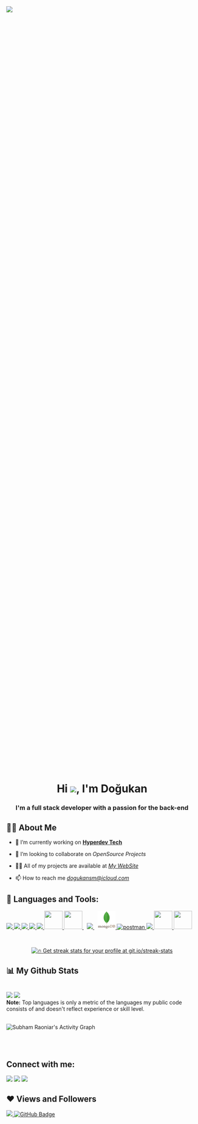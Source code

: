 <center><a href="#"><img src="https://i.hizliresim.com/s2dg9gg.png" style="height:50vh;display:block;margin:auto;width:auto"/></a></center>

<h1 align="center">Hi <img src="https://raw.githubusercontent.com/MartinHeinz/MartinHeinz/master/wave.gif" width="30px">, I'm Doğukan</h1>
<h3 align="center">I'm a full stack developer with a passion for the back-end</h3>


## 🙋‍♂️ About Me

- 🔭 I’m currently working on **[Hyperdev Tech](http://www.hyperdevtech.com/)**

- 👯 I’m looking to collaborate on *OpenSource Projects*

- 👨‍💻 All of my projects are available at *[My WebSite](https://dogukansimsek.com.tr)*

- 📫 How to reach me *dogukansm@icloud.com*

## 🚀 Languages and Tools:

<p align="left"> 
    <a href="https://www.w3.org/html/" target="_blank"> <img src="https://img.icons8.com/color/48/000000/html-5.png"/> </a> 
    <a href="https://www.w3schools.com/css/" target="_blank"> <img src="https://img.icons8.com/color/48/000000/css3.png"/> </a> 
    <a href="https://getbootstrap.com" target="_blank"> <img src="https://img.icons8.com/color/48/000000/bootstrap.png"/> </a>
    <a href="https://developer.mozilla.org/en-US/docs/Web/JavaScript" target="_blank"> <img src="https://img.icons8.com/color/48/000000/javascript.png"/> </a> 
    <a href="https://reactjs.org/" target="_blank"> <img src="https://img.icons8.com/color/48/000000/react-native.png"/> </a>
    <a href="https://reactjs.org/" target="_blank"> <img src="https://img.icons8.com/color/344/net-framework.png" width="48" height="48"/> </a>
    <a style="padding-right:8px;" href="https://www.mysql.com/" target="_blank"> <img src="https://img.icons8.com/color/344/postgreesql.png" width="48" height="48"/> </a>
    <a style="padding-right:8px;" href="https://www.mysql.com/" target="_blank"> <img src="https://img.icons8.com/fluent/50/000000/mysql-logo.png"/> </a>
    <a href="https://www.mongodb.com/" target="_blank"> <img src="https://raw.githubusercontent.com/devicons/devicon/master/icons/mongodb/mongodb-original-wordmark.svg" alt="mongodb" width="48" height="48"/> </a> 
    <a href="https://postman.com" target="_blank"> <img src="https://www.vectorlogo.zone/logos/getpostman/getpostman-icon.svg" alt="postman" width="45" height="45"/> </a>   
    <a href="https://git-scm.com/" target="_blank"> <img src="https://img.icons8.com/color/48/000000/git.png"/> </a>
    <a href="https://reactjs.org/" target="_blank"> <img src="https://img.icons8.com/fluency/344/docker.png" width="48" height="48"/> </a>
    <a href="https://ionicframework.com/" target="_blank"> <img src="https://img.icons8.com/color/344/ionic.png" width="48" height="48"/> </a>
</p>

<br/>

<p align="center">
    <a href="https://github.com/dogukansm">
        <img title="🔥 Get streak stats for your profile at git.io/streak-stats" src="https://github-readme-streak-stats.herokuapp.com/?user=dogukansm&theme=black-ice&hide_border=true&stroke=0000&background=060A0CD0"/>
    </a>
</p>

## 📊 My Github Stats

  <br/>
    <a href="https://github.com/dogukansm/github-readme-stats"><img src="https://github-readme-stats.vercel.app/api?username=dogukansm&show_icons=true&count_private=true&theme=react&hide_border=true&bg_color=0D1117" /></a>
  <a href="https://github.com/dogukansm/github-readme-stats"><img src="https://github-readme-stats.vercel.app/api/top-langs/?username=dogukansm&langs_count=8&count_private=true&layout=compact&theme=react&hide_border=true&bg_color=0D1117" /></a>
  <br/>
  <b>Note:</b> Top languages is only a metric of the languages my public code consists of and doesn't reflect experience or skill level.


<br/>
<br/>

<a><img alt="Subham Raoniar's Activity Graph" src="https://activity-graph.herokuapp.com/graph?username=dogukansm&bg_color=0D1117&color=5BCDEC&line=5BCDEC&point=FFFFFF&hide_border=true" /></a>

<br/>
<br/>

## Connect with me:
<p align="left">

<a href = "https://www.linkedin.com/in/dogukansm/"><img src="https://img.icons8.com/fluent/48/000000/linkedin.png" height="30"/></a>
<a href = "https://www.youtube.com/channel/UCmOapz4lDU6s5vVaXwxJQig"><img src="https://img.icons8.com/color/344/youtube-play.png" height="30" /></a>
<a href = "https://www.instagram.com/alpuguducu/"><img src="https://img.icons8.com/fluent/48/000000/instagram-new.png" height="30"/></a>
</p>

## ❤ Views and Followers
<a href="https://github.com/Meghna-DAS/github-profile-views-counter">
    <img src="https://komarev.com/ghpvc/?username=dogukansm">
</a>
<a href="https://github.com/dogukansm?tab=followers"><img src="https://img.shields.io/github/followers/dogukansm?label=Followers&style=social" alt="GitHub Badge"></a>
